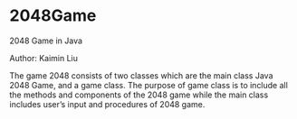 # 2048Game
2048 Game in Java

Author: Kaimin Liu

The game 2048 consists of two classes which are the main class Java 2048 Game, and a game class. The purpose of game class is to include all the methods and components of the 2048 game while the main class includes user’s input and procedures of 2048 game. 
